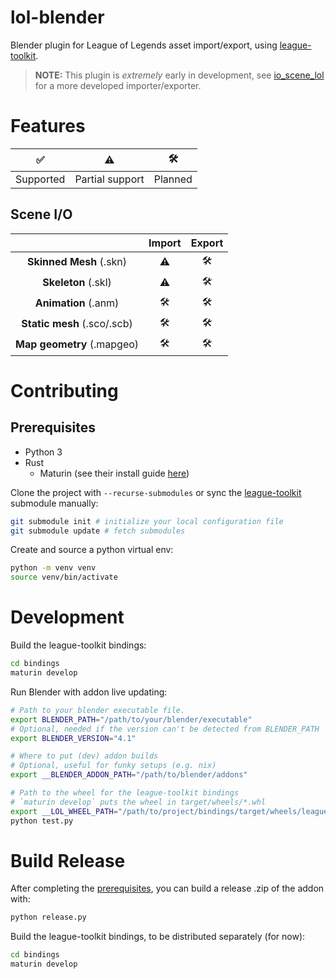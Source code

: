 # lol-blender
Blender plugin for League of Legends asset import/export, using [league-toolkit](https://github.com/LeagueToolkit/league-toolkit/).
> **NOTE:** This plugin is *extremely* early in development, see [io_scene_lol](https://github.com/Daniil-SV/io_scene_lol) for a more developed importer/exporter.

# Features
|     ✅     |        ⚠️        |    🛠️    |
| :-------: | :-------------: | :-----: |
| Supported | Partial support | Planned |

## Scene I/O
|                             | Import | Export |
| :-------------------------: | :----: | :----: |
|   **Skinned Mesh** (.skn)   |   ⚠️    |   🛠️    |
|     **Skeleton** (.skl)     |   ⚠️    |   🛠️    |
|    **Animation** (.anm)     |   🛠️    |   🛠️    |
| **Static mesh** (.sco/.scb) |   🛠️    |   🛠️    |
| **Map geometry** (.mapgeo)  |   🛠️    |   🛠️    |


# Contributing
## Prerequisites
- Python 3
- Rust
  - Maturin (see their install guide [here](https://github.com/PyO3/maturin?tab=readme-ov-file#usage))

Clone the project with `--recurse-submodules` or sync the [league-toolkit](https://github.com/LeagueToolkit/league-toolkit/) submodule manually:
```bash
git submodule init # initialize your local configuration file
git submodule update # fetch submodules
```

Create and source a python virtual env:
```bash
python -m venv venv
source venv/bin/activate
```

# Development

Build the league-toolkit bindings:
```bash
cd bindings
maturin develop
```

Run Blender with addon live updating:
```bash
# Path to your blender executable file.
export BLENDER_PATH="/path/to/your/blender/executable"
# Optional, needed if the version can't be detected from BLENDER_PATH
export BLENDER_VERSION="4.1"

# Where to put (dev) addon builds 
# Optional, useful for funky setups (e.g. nix)
export __BLENDER_ADDON_PATH="/path/to/blender/addons"

# Path to the wheel for the league-toolkit bindings
# `maturin develop` puts the wheel in target/wheels/*.whl
export __LOL_WHEEL_PATH="/path/to/project/bindings/target/wheels/league_toolkit-x.x.x-etc-etc.whl"
python test.py
```

# Build Release 
After completing the [prerequisites](#prerequisites), you can build a release .zip of the addon with:
```bash
python release.py
```

Build the league-toolkit bindings, to be distributed separately (for now):
```bash
cd bindings
maturin develop
```